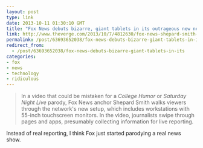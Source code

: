 ```yaml
---
layout: post
type: link
date: 2013-10-11 01:30:10 GMT
title: "Fox News debuts bizarre, giant tablets in its outrageous new newsroom"
link: http://www.theverge.com/2013/10/7/4812630/fox-news-shepard-smith-news-deck
permalink: /post/63693652038/fox-news-debuts-bizarre-giant-tablets-in-its
redirect_from: 
  - /post/63693652038/fox-news-debuts-bizarre-giant-tablets-in-its
categories:
- fox
- news
- technology
- ridiculous
---
```

<blockquote>In a video that could be mistaken for a <em>College Humor</em> or <em>Saturday Night Live</em> parody, Fox News anchor Shepard Smith walks viewers through the network's new setup, which includes workstations with 55-inch touchscreen monitors. In the video, journalists swipe through pages and apps, presumably collecting information for live reporting.</blockquote>
<p>Instead of real reporting, I think Fox just started parodying a real news show.</p>